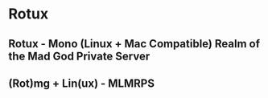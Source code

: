 # Rotux

## Rotux - Mono (Linux + Mac Compatible) Realm of the Mad God Private Server

## (Rot)mg + Lin(ux) - MLMRPS

